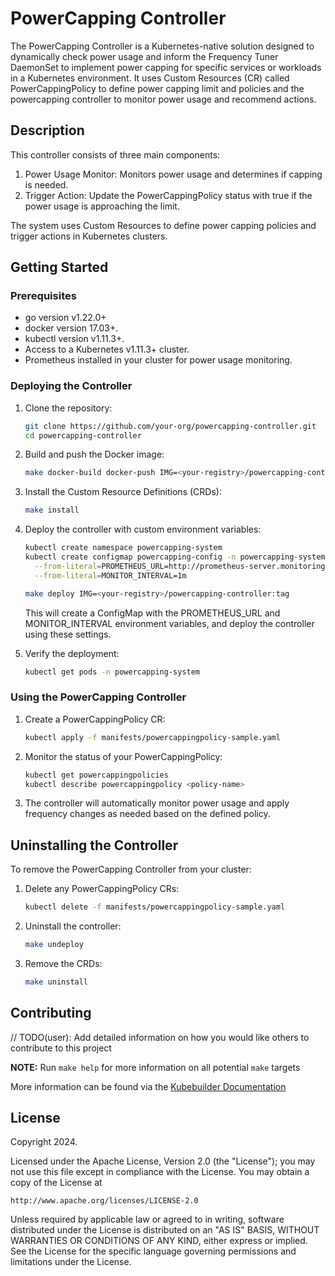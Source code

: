 # PowerCapping Controller

The PowerCapping Controller is a Kubernetes-native solution designed to dynamically check power usage and inform the Frequency Tuner DaemonSet to implement power capping for specific services or workloads in a Kubernetes environment. It uses Custom Resources (CR) called PowerCappingPolicy to define power capping limit and policies and the powercapping controller to monitor power usage and recommend actions.

## Description

This controller consists of three main components:

1. Power Usage Monitor: Monitors power usage and determines if capping is needed.
2. Trigger Action: Update the PowerCappingPolicy status with true if the power usage is approaching the limit.

The system uses Custom Resources to define power capping policies and trigger actions in Kubernetes clusters.

## Getting Started

### Prerequisites

- go version v1.22.0+
- docker version 17.03+.
- kubectl version v1.11.3+.
- Access to a Kubernetes v1.11.3+ cluster.
- Prometheus installed in your cluster for power usage monitoring.

### Deploying the Controller

1. Clone the repository:
   ```sh
   git clone https://github.com/your-org/powercapping-controller.git
   cd powercapping-controller
   ```

2. Build and push the Docker image:
   ```sh
   make docker-build docker-push IMG=<your-registry>/powercapping-controller:tag
   ```

3. Install the Custom Resource Definitions (CRDs):
   ```sh
   make install
   ```

4. Deploy the controller with custom environment variables:
   ```sh
   kubectl create namespace powercapping-system
   kubectl create configmap powercapping-config -n powercapping-system \
     --from-literal=PROMETHEUS_URL=http://prometheus-server.monitoring:9090 \
     --from-literal=MONITOR_INTERVAL=1m
   
   make deploy IMG=<your-registry>/powercapping-controller:tag
   ```

   This will create a ConfigMap with the PROMETHEUS_URL and MONITOR_INTERVAL environment variables, and deploy the controller using these settings.

5. Verify the deployment:
   ```sh
   kubectl get pods -n powercapping-system
   ```

### Using the PowerCapping Controller

1. Create a PowerCappingPolicy CR:
   ```sh
   kubectl apply -f manifests/powercappingpolicy-sample.yaml
   ```

2. Monitor the status of your PowerCappingPolicy:
   ```sh
   kubectl get powercappingpolicies
   kubectl describe powercappingpolicy <policy-name>
   ```

3. The controller will automatically monitor power usage and apply frequency changes as needed based on the defined policy.

## Uninstalling the Controller

To remove the PowerCapping Controller from your cluster:

1. Delete any PowerCappingPolicy CRs:
   ```sh
   kubectl delete -f manifests/powercappingpolicy-sample.yaml
   ```

2. Uninstall the controller:
   ```sh
   make undeploy
   ```

3. Remove the CRDs:
   ```sh
   make uninstall
   ```

## Contributing
// TODO(user): Add detailed information on how you would like others to contribute to this project

**NOTE:** Run `make help` for more information on all potential `make` targets

More information can be found via the [Kubebuilder Documentation](https://book.kubebuilder.io/introduction.html)

## License

Copyright 2024.

Licensed under the Apache License, Version 2.0 (the "License");
you may not use this file except in compliance with the License.
You may obtain a copy of the License at

    http://www.apache.org/licenses/LICENSE-2.0

Unless required by applicable law or agreed to in writing, software
distributed under the License is distributed on an "AS IS" BASIS,
WITHOUT WARRANTIES OR CONDITIONS OF ANY KIND, either express or implied.
See the License for the specific language governing permissions and
limitations under the License.

